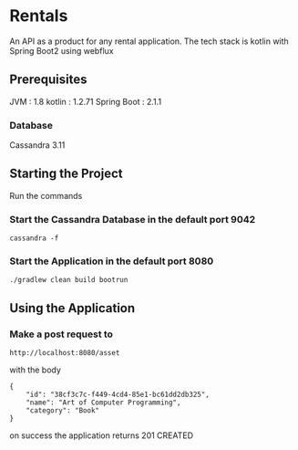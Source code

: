 # Rentals

An API as a product for any rental application. The tech stack is kotlin with Spring Boot2 using webflux

## Prerequisites

JVM : 1.8
kotlin : 1.2.71
Spring Boot : 2.1.1

### Database

Cassandra 3.11


## Starting the Project

Run the commands

### Start the Cassandra Database in the default port 9042

```
cassandra -f
```

### Start the Application in the default port 8080

```
./gradlew clean build bootrun
```

## Using the Application

### Make a post request to
 ```
 http://localhost:8080/asset
```

with the body
```
{
	"id": "38cf3c7c-f449-4cd4-85e1-bc61dd2db325",
	"name": "Art of Computer Programming",
	"category": "Book"
}
```

on success the application returns 201 CREATED
